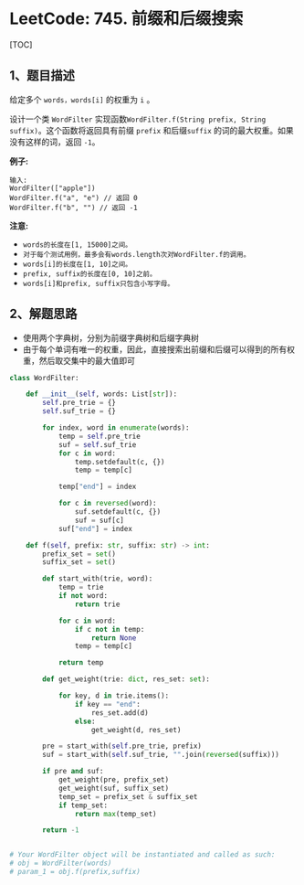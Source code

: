 # LeetCode: 745. 前缀和后缀搜索

[TOC]

## 1、题目描述

给定多个 `words，words[i]` 的权重为 `i` 。

设计一个类 `WordFilter` 实现函数`WordFilter.f(String prefix, String suffix)`。这个函数将返回具有前缀 `prefix` 和后缀`suffix` 的词的最大权重。如果没有这样的词，返回 `-1`。

**例子:**

```
输入:
WordFilter(["apple"])
WordFilter.f("a", "e") // 返回 0
WordFilter.f("b", "") // 返回 -1
```


**注意:**

- `words的长度在[1, 15000]之间。`
- `对于每个测试用例，最多会有words.length次对WordFilter.f的调用。`
- `words[i]的长度在[1, 10]之间。`
- `prefix, suffix的长度在[0, 10]之前。`
- `words[i]和prefix, suffix只包含小写字母。`



## 2、解题思路

- 使用两个字典树，分别为前缀字典树和后缀字典树
- 由于每个单词有唯一的权重，因此，直接搜索出前缀和后缀可以得到的所有权重，然后取交集中的最大值即可



```python
class WordFilter:

    def __init__(self, words: List[str]):
        self.pre_trie = {}
        self.suf_trie = {}

        for index, word in enumerate(words):
            temp = self.pre_trie
            suf = self.suf_trie
            for c in word:
                temp.setdefault(c, {})
                temp = temp[c]

            temp["end"] = index

            for c in reversed(word):
                suf.setdefault(c, {})
                suf = suf[c]
            suf["end"] = index

    def f(self, prefix: str, suffix: str) -> int:
        prefix_set = set()
        suffix_set = set()

        def start_with(trie, word):
            temp = trie
            if not word:
                return trie

            for c in word:
                if c not in temp:
                    return None
                temp = temp[c]

            return temp

        def get_weight(trie: dict, res_set: set):

            for key, d in trie.items():
                if key == "end":
                    res_set.add(d)
                else:
                    get_weight(d, res_set)

        pre = start_with(self.pre_trie, prefix)
        suf = start_with(self.suf_trie, "".join(reversed(suffix)))

        if pre and suf:
            get_weight(pre, prefix_set)
            get_weight(suf, suffix_set)
            temp_set = prefix_set & suffix_set
            if temp_set:
                return max(temp_set)

        return -1


# Your WordFilter object will be instantiated and called as such:
# obj = WordFilter(words)
# param_1 = obj.f(prefix,suffix)
```

